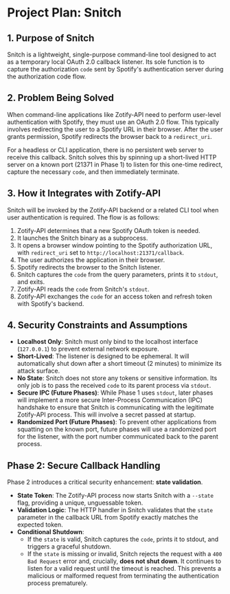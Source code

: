 # Project Plan: Snitch

## 1. Purpose of Snitch

Snitch is a lightweight, single-purpose command-line tool designed to act as a temporary local OAuth 2.0 callback listener. Its sole function is to capture the authorization `code` sent by Spotify's authentication server during the authorization code flow.

## 2. Problem Being Solved

When command-line applications like Zotify-API need to perform user-level authentication with Spotify, they must use an OAuth 2.0 flow. This typically involves redirecting the user to a Spotify URL in their browser. After the user grants permission, Spotify redirects the browser back to a `redirect_uri`.

For a headless or CLI application, there is no persistent web server to receive this callback. Snitch solves this by spinning up a short-lived HTTP server on a known port (21371 in Phase 1) to listen for this one-time redirect, capture the necessary `code`, and then immediately terminate.

## 3. How it Integrates with Zotify-API

Snitch will be invoked by the Zotify-API backend or a related CLI tool when user authentication is required. The flow is as follows:

1.  Zotify-API determines that a new Spotify OAuth token is needed.
2.  It launches the Snitch binary as a subprocess.
3.  It opens a browser window pointing to the Spotify authorization URL, with `redirect_uri` set to `http://localhost:21371/callback`.
4.  The user authorizes the application in their browser.
5.  Spotify redirects the browser to the Snitch listener.
6.  Snitch captures the `code` from the query parameters, prints it to `stdout`, and exits.
7.  Zotify-API reads the `code` from Snitch's `stdout`.
8.  Zotify-API exchanges the `code` for an access token and refresh token with Spotify's backend.

## 4. Security Constraints and Assumptions

- **Localhost Only**: Snitch must only bind to the localhost interface (`127.0.0.1`) to prevent external network exposure.
- **Short-Lived**: The listener is designed to be ephemeral. It will automatically shut down after a short timeout (2 minutes) to minimize its attack surface.
- **No State**: Snitch does not store any tokens or sensitive information. Its only job is to pass the received `code` to its parent process via `stdout`.
- **Secure IPC (Future Phases)**: While Phase 1 uses `stdout`, later phases will implement a more secure Inter-Process Communication (IPC) handshake to ensure that Snitch is communicating with the legitimate Zotify-API process. This will involve a secret passed at startup.
- **Randomized Port (Future Phases)**: To prevent other applications from squatting on the known port, future phases will use a randomized port for the listener, with the port number communicated back to the parent process.

## Phase 2: Secure Callback Handling

Phase 2 introduces a critical security enhancement: **state validation**.

- **State Token**: The Zotify-API process now starts Snitch with a `--state` flag, providing a unique, unguessable token.
- **Validation Logic**: The HTTP handler in Snitch validates that the `state` parameter in the callback URL from Spotify exactly matches the expected token.
- **Conditional Shutdown**:
    - If the `state` is valid, Snitch captures the `code`, prints it to stdout, and triggers a graceful shutdown.
    - If the `state` is missing or invalid, Snitch rejects the request with a `400 Bad Request` error and, crucially, **does not shut down**. It continues to listen for a valid request until the timeout is reached. This prevents a malicious or malformed request from terminating the authentication process prematurely.
